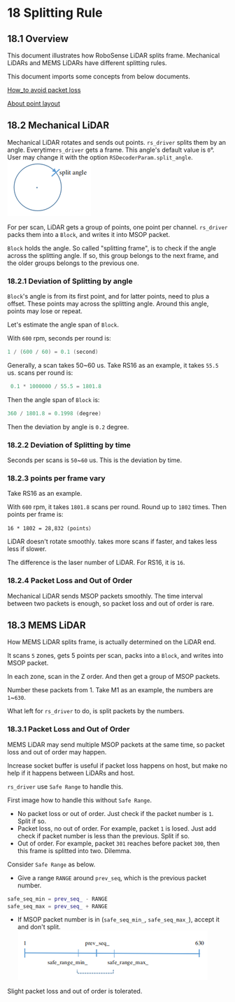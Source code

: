 # **18 Splitting Rule**



## 18.1  Overview

This document illustrates how RoboSense LiDAR splits frame. Mechanical LiDARs and MEMS LiDARs have different splitting rules. 

This document imports some concepts from below documents.

[How_to avoid packet loss](./16_how_to_avoid_packet_loss.md)

[About point layout](./17_about_point_layout.md)



## 18.2  Mechanical LiDAR

Mechanical LiDAR rotates and sends out points. `rs_driver` splits them by an angle. Everytime`rs_driver` gets a frame. This angle's default value is `0`°. User may change it with the option `RSDecoderParam.split_angle`. 
![split angle](./img/18_01_split_angle.png)

For per scan, LiDAR gets a group of points, one point per channel. `rs_driver` packs them into a `Block`, and writes it into MSOP packet. 

`Block` holds the angle. So called "splitting frame", is to check if the angle across the splitting angle. If so, this group belongs to the next frame, and the older groups belongs to the previous one. 

### 18.2.1 Deviation of Splitting by angle

`Block`'s angle is from its first point, and for latter points, need to plus a offset. These points may across the splitting angle. Around this angle, points may lose or repeat.

Let's estimate the angle span of `Block`. 

With  `600` rpm, seconds per round is:

```c++
1 / (600 / 60) = 0.1 (second)
```

Generally, a scan takes 50~60 us. Take RS16 as an example, it takes `55.5` us. scans per round is:

```c++
 0.1 * 1000000 / 55.5 = 1801.8
```

Then the angle span of `Block` is:

```c++
360 / 1801.8 = 0.1998 (degree)
```

Then the deviation by angle is `0.2` degree.

### 18.2.2 Deviation of Splitting by time

Seconds per scans is `50`~`60` us. This is the deviation by time.

### 18.2.3 points per frame vary

Take RS16 as an example. 

With `600` rpm, it takes `1801.8` scans per round. Round up to `1802` times. Then points per frame is:

```
16 * 1802 = 28,832 (points）
```

LiDAR doesn't  rotate smoothly. takes more scans if faster, and takes less less if slower.

The difference is the laser number of LiDAR. For RS16, it is `16`. 

### 18.2.4 Packet Loss and Out of Order

Mechanical LiDAR sends MSOP packets smoothly. The time interval between two packets is enough, so packet loss and out of order is rare.



## 18.3 MEMS LiDAR

How MEMS LiDAR splits frame, is actually determined on the LiDAR end.

It scans `5` zones, gets 5 points per scan, packs into a `Block`, and writes into MSOP packet. 

In each zone, scan in the Z order. And then get a group of MSOP packets. 

Number these packets from 1.  Take M1 as an example,  the numbers are `1`~`630`.

What left for `rs_driver` to do, is split packets by the numbers. 

### 18.3.1 Packet Loss and Out of Order

MEMS LiDAR may send multiple MSOP packets at the same time, so packet loss and out of order may happen.

Increase socket buffer is useful if packet loss happens on host, but make no help if it happens between LiDARs and host.

`rs_driver` use `Safe Range` to handle this.



First image how to handle this without `Safe Range`.

+ No packet loss or out of order.  Just check if the packet number is `1`. Split if so.
+ Packet loss, no out of order. For example, packet `1` is losed. Just add check if packet number is less than the previous. Split if so. 
+ Out of order. For example, packet `301` reaches before packet `300`, then this frame is splitted into two.  Dilemma.



Consider `Safe Range` as below.

+ Give a range `RANGE` around `prev_seq`, which is the previous packet number.

```c++
safe_seq_min = prev_seq_ - RANGE
safe_seq_max = prev_seq_ + RANGE
```

+ If MSOP packet number is in (`safe_seq_min_`, `safe_seq_max_`), accept it and don't split.
![safe range](./img/18_02_safe_range.png)

Slight packet loss and out of order is tolerated. 



